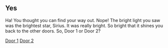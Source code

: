 ## Yes
Ha! You thought you can find your way out. Nope! The bright light you saw was the brightest star, Sirius. It was really bright. So bright that it shines you back to the other doors. So, Door 1 or Door 2?

[Door 1](../door1/door1.md)
[Door 2](../door2/door2.md)
